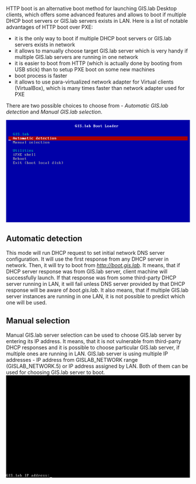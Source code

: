 HTTP boot is an alternative boot method for launching GIS.lab Desktop clients, which offers some advanced features and allows to boot if multiple DHCP boot servers or GIS.lab servers exists in LAN. Here is a list of notable advantages of HTTP boot over PXE:

* it is the only way to boot if multiple DHCP boot servers or GIS.lab servers exists in network
* it allows to manually choose target GIS.lab server which is very handy if multiple GIS.lab servers are running in one network
* it is easier to boot from HTTP (which is actually done by booting from USB stick) than to setup PXE boot on some new machines
* boot process is faster
* it allows to use para-virtualized network adapter for Virtual clients (VirtualBox), which is many times faster than network adapter used for PXE

There are two possible choices to choose from - _Automatic GIS.lab detection_ and _Manual GIS.lab selection_.

![HTTP boot](images/http-boot/http-boot-menu.png)

## Automatic detection
This mode will run DHCP request to set initial network DNS server configuration. It will use the first response from any DHCP server in network. Then, it will try to boot from _http://boot.gis.lab_.
It means, that if DHCP server response was from GIS.lab server, client machine will successfully launch. If that response was from some third-party DHCP server running in LAN, it will fail unless DNS server provided by that DHCP response will be aware of _boot.gis.lab_.
It also means, that if multiple GIS.lab server instances are running in one LAN, it is not possible to predict which one will be used.

## Manual selection
Manual GIS.lab server selection can be used to choose GIS.lab server by entering its IP address. It means, that it is not vulnerable from third-party DHCP responses and it is possible to choose particular GIS.lab server, if multiple ones are running in LAN.
GIS.lab server is using multiple IP addresses - IP address from GISLAB_NETWORK range (GISLAB_NETWORK.5) or IP address assigned by LAN. Both of them can be used for choosing GIS.lab server to boot.
![HTTP boot](images/http-boot/http-boot-network-selection.png)